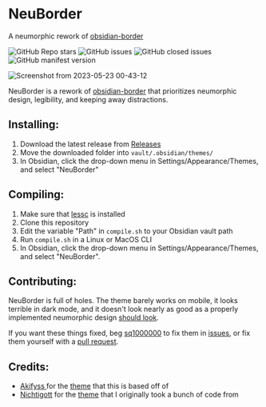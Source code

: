 # NeuBorder 

A neumorphic rework of [obsidian-border](https://github.com/Akifyss/obsidian-border)

![GitHub Repo stars](https://img.shields.io/github/stars/sq1000000/NeuBorder?color=%23eac54f&style=flat-square) ![GitHub issues](https://img.shields.io/github/issues/sq1000000/NeuBorder?color=%232da44e&style=flat-square) ![GitHub closed issues](https://img.shields.io/github/issues-closed/sq1000000/NeuBorder?color=%238250df&style=flat-square) ![GitHub manifest version](https://img.shields.io/github/manifest-json/v/sq1000000/NeuBorder?style=flat-square) 

![Screenshot from 2023-05-23 00-43-12](https://github.com/sq1000000/NeuBorder/assets/39637438/e6293fd3-91e1-44e5-9c65-c9f19b761e9d)

NeuBorder is a rework of [obsidian-border](https://github.com/Akifyss/obsidian-border) that prioritizes neumorphic design, legibility, and keeping away distractions.

## Installing:
1. Download the latest release from [Releases](https://github.com/sq1000000/NeuBorder/releases)
2. Move the downloaded folder into `vault/.obsidian/themes/`
3. In Obsidian, click the drop-down menu in Settings/Appearance/Themes, and select "NeuBorder"

## Compiling:
1. Make sure that [lessc](https://lesscss.org/) is installed
2. Clone this repository
3. Edit  the variable "Path" in `compile.sh` to your Obsidian vault path
4. Run `compile.sh` in a Linux or MacOS CLI
5. In Obsidian, click the drop-down menu in Settings/Appearance/Themes, and select "NeuBorder".

## Contributing:
NeuBorder is full of holes. The theme barely works on mobile, it looks terrible in dark mode, and it doesn't look nearly as good as a properly implemented neumorphic design [should look](https://dribbble.com/tags/neumorphism).

If you want these things fixed, beg [sq1000000](https://github.com/sq1000000) to fix them in [issues](https://github.com/sq1000000/NeuBorder/issues), or  fix them yourself with a [pull request](https://github.com/sq1000000/NeuBorder/pulls).

## Credits:
- [Akifyss ](https://github.com/Akifyss) for the [theme](https://github.com/Akifyss/obsidian-border) that this is based off of
- [Nichtigott](https://github.com/Nichtigott) for the [theme](https://github.com/Nichtigott/obsidian-neumorphism) that I originally took a bunch of code from
